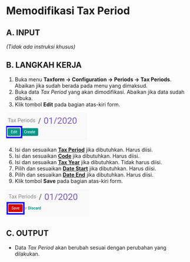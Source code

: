 # Memodifikasi Tax Period

## A. INPUT

*(Tidak ada instruksi khusus)*

## B. LANGKAH KERJA

1. Buka menu **Taxform -> Configuration -> Periods -> Tax Periods**. Abaikan jika sudah berada pada menu yang dimaksud.
2. Buka data *Tax Period* yang akan dimodifikasi. Abaikan jika data sudah dibuka.
3. Klik tombol **Edit** pada bagian atas-kiri form.

![](../../img/tax-period/tombol-edit.png)

4. Isi dan sesuaikan **[Tax Period](./penjelasan.md#field-tax-period)** jika dibutuhkan. Harus diisi.
5. Isi dan sesuaikan **[Code](./penjelasan.md#field-code)** jika dibutuhkan. Harus diisi.
6. Isi dan sesuaikan **[Tax Year](./penjelasan.md#field-tax-year)** jika dibutuhkan. Tidak harus diisi.
7. Pilih dan sesuaikan **[Date Start](./penjelasan.md#field-date-start)** jika dibutuhkan. Harus diisi.
8. Pilih dan sesuaikan **[Date End](./penjelasan.md#field-date-end)** jika dibutuhkan. Harus diisi.
9. Klik tombol **Save** pada bagian atas-kiri form.

![](../../img/tax-period/tombol-save-modifikasi.png)

## C. OUTPUT

* Data *Tax Period* akan berubah sesuai dengan perubahan yang dilakukan.
